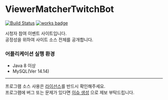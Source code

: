 # ViewerMatcherTwitchBot
[![Build Status](https://travis-ci.org/laskdjlaskdj12/viewerMatcherServer.svg?branch=master)](https://travis-ci.org/laskdjlaskdj12/viewerMatcherServer)
[![works badge](https://cdn.rawgit.com/nikku/works-on-my-machine/v0.2.0/badge.svg)](https://github.com/nikku/works-on-my-machine)

시청자 참여 이벤트 사이트입니다.  
공정성을 위하여 사이트 소스 전체를 공개합니다.  


### 어플리케이션 실행 환경
- Java 8 이상
- MySQL(Ver 14.14)


---

프로그램 소스 사용은 [라이선스](https://github.com/laskdjlaskdj12/twitch_chatbot_backend/blob/master/LICENSE.md)를 반드시 확인해주세요.  
프로그램에 버그 또는 문제가 있다면 [이슈 생성](https://github.com/laskdjlaskdj12/twitch_chatbot_backend/issues/new) 으로 제보 부탁드립니다.

